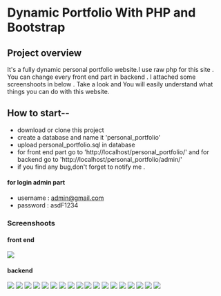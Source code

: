 # Dynamic Portfolio With PHP and Bootstrap
## Project overview
It's a fully dynamic personal portfolio website.I use raw php for this site . You can change every front end part in backend . I attached some screenshoots in below . Take a look and You will easily understand what things you can do with this website.

## How to start--
* download or clone this project
* create a database and name it 'personal_portfolio'
* upload personal_portfolio.sql in database
* for front end part go to 'http://localhost/personal_portfolio/' and for backend go to 'http://localhost/personal_portfolio/admin/'
* if you find any bug,don't forget to notify me .
#### for login admin part
* username : admin@gmail.com
* password : asdF1234





### Screenshoots
#### front end
![](https://raw.githubusercontent.com/crrakib5/Dynamic-Portfolio-With-Php-and-Bootstrap/master/screenshots/localhost_personal_portfolio_%20(1).png)
#### backend
![](https://raw.githubusercontent.com/crrakib5/Dynamic-Portfolio-With-Php-and-Bootstrap/master/screenshots/localhost_personal_portfolio_login.php.png)
![](https://raw.githubusercontent.com/crrakib5/Dynamic-Portfolio-With-Php-and-Bootstrap/master/screenshots/localhost_personal_portfolio_admin_index.php.png)
![](https://raw.githubusercontent.com/crrakib5/Dynamic-Portfolio-With-Php-and-Bootstrap/master/screenshots/localhost_personal_portfolio_admin_users.php.png)
![](https://raw.githubusercontent.com/crrakib5/Dynamic-Portfolio-With-Php-and-Bootstrap/master/screenshots/localhost_personal_portfolio_admin_education.php.png)
![](https://raw.githubusercontent.com/crrakib5/Dynamic-Portfolio-With-Php-and-Bootstrap/master/screenshots/localhost_personal_portfolio_admin_education_edit.php.png)
![](https://raw.githubusercontent.com/crrakib5/Dynamic-Portfolio-With-Php-and-Bootstrap/master/screenshots/localhost_personal_portfolio_admin_services.php.png)
![](https://raw.githubusercontent.com/crrakib5/Dynamic-Portfolio-With-Php-and-Bootstrap/master/screenshots/localhost_personal_portfolio_admin_service_add.php.png)
![](https://raw.githubusercontent.com/crrakib5/Dynamic-Portfolio-With-Php-and-Bootstrap/master/screenshots/localhost_personal_portfolio_admin_best_works.php.png)
![](https://raw.githubusercontent.com/crrakib5/Dynamic-Portfolio-With-Php-and-Bootstrap/master/screenshots/localhost_personal_portfolio_admin_my_best_works.php.png)
![](https://raw.githubusercontent.com/crrakib5/Dynamic-Portfolio-With-Php-and-Bootstrap/master/screenshots/localhost_personal_portfolio_admin_statistics.php.png)
![](https://raw.githubusercontent.com/crrakib5/Dynamic-Portfolio-With-Php-and-Bootstrap/master/screenshots/localhost_personal_portfolio_admin_statistics_edit.php.png)
![](https://raw.githubusercontent.com/crrakib5/Dynamic-Portfolio-With-Php-and-Bootstrap/master/screenshots/localhost_personal_portfolio_admin_all_testimonials.php.png)
![](https://raw.githubusercontent.com/crrakib5/Dynamic-Portfolio-With-Php-and-Bootstrap/master/screenshots/localhost_personal_portfolio_admin_testimonials.php.png)
![](https://raw.githubusercontent.com/crrakib5/Dynamic-Portfolio-With-Php-and-Bootstrap/master/screenshots/localhost_personal_portfolio_admin_logo.php.png)
![](https://raw.githubusercontent.com/crrakib5/Dynamic-Portfolio-With-Php-and-Bootstrap/master/screenshots/localhost_personal_portfolio_admin_all_guest_message.php.png)
![](https://raw.githubusercontent.com/crrakib5/Dynamic-Portfolio-With-Php-and-Bootstrap/master/screenshots/localhost_personal_portfolio_admin_contact_information.php.png)
![](https://raw.githubusercontent.com/crrakib5/Dynamic-Portfolio-With-Php-and-Bootstrap/master/screenshots/localhost_personal_portfolio_admin_contact_information_change.php.png)
![](https://raw.githubusercontent.com/crrakib5/Dynamic-Portfolio-With-Php-and-Bootstrap/master/screenshots/localhost_personal_portfolio_admin_profile.php.png)
